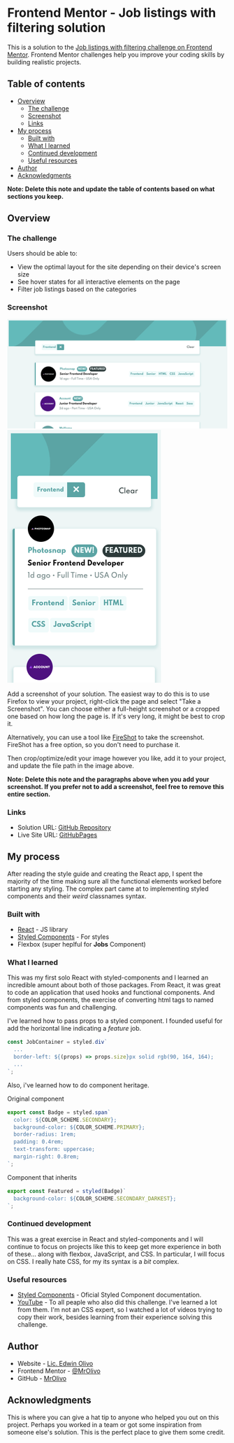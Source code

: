 # Frontend Mentor - Job listings with filtering solution

This is a solution to the [Job listings with filtering challenge on Frontend Mentor](https://www.frontendmentor.io/challenges/job-listings-with-filtering-ivstIPCt). Frontend Mentor challenges help you improve your coding skills by building realistic projects.

## Table of contents

- [Overview](#overview)
  - [The challenge](#the-challenge)
  - [Screenshot](#screenshot)
  - [Links](#links)
- [My process](#my-process)
  - [Built with](#built-with)
  - [What I learned](#what-i-learned)
  - [Continued development](#continued-development)
  - [Useful resources](#useful-resources)
- [Author](#author)
- [Acknowledgments](#acknowledgments)

**Note: Delete this note and update the table of contents based on what sections you keep.**

## Overview

### The challenge

Users should be able to:

- View the optimal layout for the site depending on their device's screen size
- See hover states for all interactive elements on the page
- Filter job listings based on the categories

### Screenshot

![Screenshot](./screenshot.png)
![Screenshot](./screenshot-mob.png)

Add a screenshot of your solution. The easiest way to do this is to use Firefox to view your project, right-click the page and select "Take a Screenshot". You can choose either a full-height screenshot or a cropped one based on how long the page is. If it's very long, it might be best to crop it.

Alternatively, you can use a tool like [FireShot](https://getfireshot.com/) to take the screenshot. FireShot has a free option, so you don't need to purchase it.

Then crop/optimize/edit your image however you like, add it to your project, and update the file path in the image above.

**Note: Delete this note and the paragraphs above when you add your screenshot. If you prefer not to add a screenshot, feel free to remove this entire section.**

### Links

- Solution URL: [GitHub Repository](https://github.com/MrOlivo/react-job-listings)
- Live Site URL: [GitHubPages](https://mrolivo.github.io/react-job-listings/)

## My process

After reading the style guide and creating the React app, I spent the majority of the time making sure all the functional elements worked before starting any styling. The complex part came at to implementing styled components and their _weird_ classnames syntax.

### Built with

- [React](https://reactjs.org/) - JS library
- [Styled Components](https://styled-components.com/) - For styles
- Flexbox (super heplful for **Jobs** Component)

### What I learned

This was my first solo React with styled-components and I learned an incredible amount about both of those packages. From React, it was great to code an application that used hooks and functional components. And from styled components, the exercise of converting html tags to named components was fun and challenging.

I've learned how to pass props to a styled component. I founded useful for add the horizontal line indicating a _feature_ job.

```jsx
const JobContainer = styled.div`
  ...
  border-left: ${(props) => props.size}px solid rgb(90, 164, 164);
  ...
`;
```

Also, i've learned how to do component heritage.

Original component

```jsx
export const Badge = styled.span`
  color: ${COLOR_SCHEME.SECONDARY};
  background-color: ${COLOR_SCHEME.PRIMARY};
  border-radius: 1rem;
  padding: 0.4rem;
  text-transform: uppercase;
  margin-right: 0.8rem;
`;
```

Component that inherits

```jsx
export const Featured = styled(Badge)`
  background-color: ${COLOR_SCHEME.SECONDARY_DARKEST};
`;
```

### Continued development

This was a great exercise in React and styled-components and I will continue to focus on projects like this to keep get more experience in both of these... along with flexbox, JavaScript, and CSS. In particular, I will focus on CSS. I really hate CSS, for my its syntax is a _bit_ complex.

### Useful resources

- [Styled Components](https://styled-components.com/docs) - Oficial Styled Component documentation.
- [YouTube](https://www.youtube.com) - To all peaple who also did this challenge. I've learned a lot from them. I'm not an CSS expert, so I watched a lot of videos trying to copy their work, besides learning from their experience solving this challenge.

## Author

- Website - [Lic. Edwin Olivo](https://www.your-site.com)
- Frontend Mentor - [@MrOlivo](https://www.frontendmentor.io/profile/MrOlivo)
- GitHub - [MrOlivo](https://github.com/MrOlivo)

## Acknowledgments

This is where you can give a hat tip to anyone who helped you out on this project. Perhaps you worked in a team or got some inspiration from someone else's solution. This is the perfect place to give them some credit.
